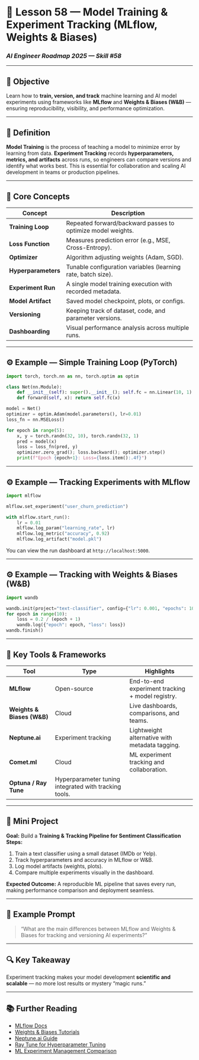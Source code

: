 # 🧪 Lesson 58 — Model Training & Experiment Tracking (MLflow, Weights & Biases)

### *AI Engineer Roadmap 2025 — Skill #58*

---

## 🎯 Objective

Learn how to **train, version, and track** machine learning and AI model experiments using frameworks like **MLflow** and **Weights & Biases (W&B)** — ensuring reproducibility, visibility, and performance optimization.

---

## 🧩 Definition

**Model Training** is the process of teaching a model to minimize error by learning from data.
**Experiment Tracking** records **hyperparameters, metrics, and artifacts** across runs, so engineers can compare versions and identify what works best.
This is essential for collaboration and scaling AI development in teams or production pipelines.

---

## 🧠 Core Concepts

| Concept             | Description                                                  |
| ------------------- | ------------------------------------------------------------ |
| **Training Loop**   | Repeated forward/backward passes to optimize model weights.  |
| **Loss Function**   | Measures prediction error (e.g., MSE, Cross-Entropy).        |
| **Optimizer**       | Algorithm adjusting weights (Adam, SGD).                     |
| **Hyperparameters** | Tunable configuration variables (learning rate, batch size). |
| **Experiment Run**  | A single model training execution with recorded metadata.    |
| **Model Artifact**  | Saved model checkpoint, plots, or configs.                   |
| **Versioning**      | Keeping track of dataset, code, and parameter versions.      |
| **Dashboarding**    | Visual performance analysis across multiple runs.            |

---

## ⚙️ Example — Simple Training Loop (PyTorch)

```python
import torch, torch.nn as nn, torch.optim as optim

class Net(nn.Module):
    def __init__(self): super().__init__(); self.fc = nn.Linear(10, 1)
    def forward(self, x): return self.fc(x)

model = Net()
optimizer = optim.Adam(model.parameters(), lr=0.01)
loss_fn = nn.MSELoss()

for epoch in range(5):
    x, y = torch.randn(32, 10), torch.randn(32, 1)
    pred = model(x)
    loss = loss_fn(pred, y)
    optimizer.zero_grad(); loss.backward(); optimizer.step()
    print(f"Epoch {epoch+1}: Loss={loss.item():.4f}")
```

---

## ⚙️ Example — Tracking Experiments with MLflow

```python
import mlflow

mlflow.set_experiment("user_churn_prediction")

with mlflow.start_run():
    lr = 0.01
    mlflow.log_param("learning_rate", lr)
    mlflow.log_metric("accuracy", 0.92)
    mlflow.log_artifact("model.pkl")
```

You can view the run dashboard at `http://localhost:5000`.

---

## ⚙️ Example — Tracking with Weights & Biases (W&B)

```python
import wandb

wandb.init(project="text-classifier", config={"lr": 0.001, "epochs": 10})
for epoch in range(10):
    loss = 0.2 / (epoch + 1)
    wandb.log({"epoch": epoch, "loss": loss})
wandb.finish()
```

---

## 🧱 Key Tools & Frameworks

| Tool                       | Type                                                  | Highlights                                       |
| -------------------------- | ----------------------------------------------------- | ------------------------------------------------ |
| **MLflow**                 | Open-source                                           | End-to-end experiment tracking + model registry. |
| **Weights & Biases (W&B)** | Cloud                                                 | Live dashboards, comparisons, and teams.         |
| **Neptune.ai**             | Experiment tracking                                   | Lightweight alternative with metadata tagging.   |
| **Comet.ml**               | Cloud                                                 | ML experiment tracking and collaboration.        |
| **Optuna / Ray Tune**      | Hyperparameter tuning integrated with tracking tools. |                                                  |

---

## 📘 Mini Project

**Goal:** Build a **Training & Tracking Pipeline for Sentiment Classification**
**Steps:**

1. Train a text classifier using a small dataset (IMDb or Yelp).
2. Track hyperparameters and accuracy in MLflow or W&B.
3. Log model artifacts (weights, plots).
4. Compare multiple experiments visually in the dashboard.

**Expected Outcome:**
A reproducible ML pipeline that saves every run, making performance comparison and deployment seamless.

---

## 🧠 Example Prompt

> “What are the main differences between MLflow and Weights & Biases for tracking and versioning AI experiments?”

---

## 🔍 Key Takeaway

Experiment tracking makes your model development **scientific and scalable** — no more lost results or mystery “magic runs.”

---

## 📚 Further Reading

* [MLflow Docs](https://mlflow.org/docs/latest/index.html)
* [Weights & Biases Tutorials](https://docs.wandb.ai/)
* [Neptune.ai Guide](https://docs.neptune.ai/)
* [Ray Tune for Hyperparameter Tuning](https://docs.ray.io/en/latest/tune/index.html)
* [ML Experiment Management Comparison](https://www.comet.com/site/blog/ml-experiment-tracking-tools/)